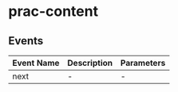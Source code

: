 # prac-content

## Events

<!-- @vuese:prac-content:events:start -->
|Event Name|Description|Parameters|
|---|---|---|
|next|-|-|

<!-- @vuese:prac-content:events:end -->


